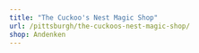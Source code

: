 ```yaml
---
title: "The Cuckoo's Nest Magic Shop"
url: /pittsburgh/the-cuckoos-nest-magic-shop/
shop: Andenken
---
```

